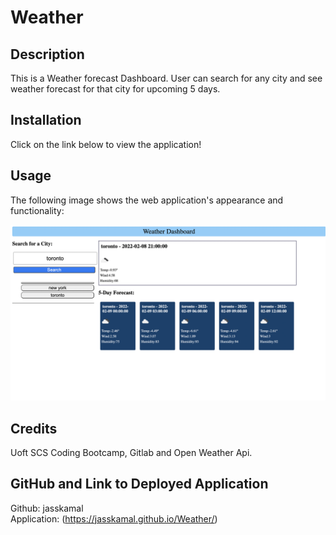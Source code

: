 # Weather

## Description
This is a Weather forecast Dashboard. User can search for any city and see weather forecast for that city for upcoming 5 days.

## Installation
Click on the link below to view the application!


## Usage
The following image shows the web application's appearance and functionality:

![image](images/screenShot.png)
## Credits
Uoft SCS Coding Bootcamp, Gitlab and Open Weather Api.

## GitHub and Link to Deployed Application
Github: jasskamal
<br>
Application: (https://jasskamal.github.io/Weather/)
